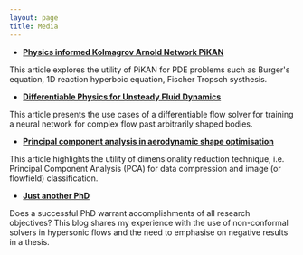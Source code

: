```yaml
---
layout: page
title: Media
---
```


* [**Physics informed Kolmagrov Arnold Network PiKAN**](https://medium.com/@scimlteam/when-kolmogorov-arnold-network-meet-pinns-good-bad-and-the-ugly-0cd023e148e2)

This article explores the utility of PiKAN for PDE problems such as Burger's equation, 1D reaction hyperboic equation, Fischer Tropsch systhesis. 


* [**Differentiable Physics for Unsteady Fluid Dynamics**](https://www.linkedin.com/pulse/differentiable-physics-unsteady-fluid-dynamics-shuvayan-brahmachary-dcmnc/?trackingId=KH%2BVmNNcT06VNdRH9Qxf%2BQ%3D%3D)

This article presents the use cases of a differentiable flow solver for training a neural network for complex flow past arbitrarily shaped bodies.  


* [**Principal component analysis in aerodynamic shape optimisation**](https://backpackandbliss.wordpress.com/2021/05/16/principal-component-analysis-in-aerodynamic-shape-optimisation/)

This article highlights the utility of dimensionality reduction technique, i.e. Principal Component Analysis (PCA) for data compression and image (or flowfield) classification. 

* [**Just another PhD**](https://backpackandbliss.wordpress.com/2019/06/23/just-another-ph-d/)

Does a successful PhD warrant accomplishments of all research objectives? This blog shares my experience with the use of non-conformal solvers in hypersonic flows and the need to emphasise on negative results in a thesis.
